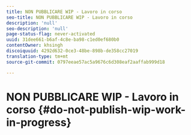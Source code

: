 ```yaml
---
title: NON PUBBLICARE WIP - Lavoro in corso
seo-title: NON PUBBLICARE WIP - Lavoro in corso
description: 'null'
seo-description: 'null'
page-status-flag: never-activated
uuid: 31dee661-b6af-4c8e-ba98-c1ed0ef680b0
contentOwner: khsingh
discoiquuid: 4292d632-0ce3-48be-898b-de358cc27019
translation-type: tm+mt
source-git-commit: 0797eeae57ac5a9676c6d308eaf2aaffab999d18

---
```



# NON PUBBLICARE WIP - Lavoro in corso {#do-not-publish-wip-work-in-progress}

